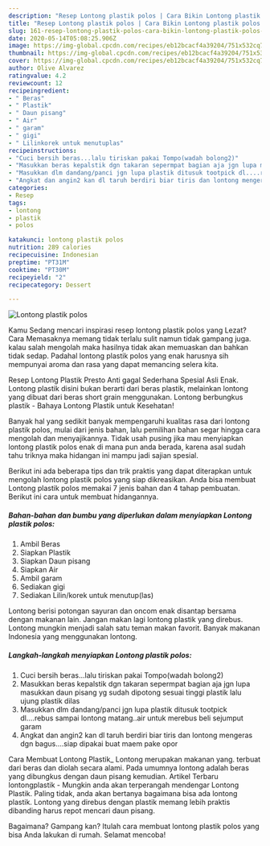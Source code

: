 ```yaml
---
description: "Resep Lontong plastik polos | Cara Bikin Lontong plastik polos Yang Enak Banget"
title: "Resep Lontong plastik polos | Cara Bikin Lontong plastik polos Yang Enak Banget"
slug: 161-resep-lontong-plastik-polos-cara-bikin-lontong-plastik-polos-yang-enak-banget
date: 2020-05-14T05:08:25.906Z
image: https://img-global.cpcdn.com/recipes/eb12bcacf4a39204/751x532cq70/lontong-plastik-polos-foto-resep-utama.jpg
thumbnail: https://img-global.cpcdn.com/recipes/eb12bcacf4a39204/751x532cq70/lontong-plastik-polos-foto-resep-utama.jpg
cover: https://img-global.cpcdn.com/recipes/eb12bcacf4a39204/751x532cq70/lontong-plastik-polos-foto-resep-utama.jpg
author: Olive Alvarez
ratingvalue: 4.2
reviewcount: 12
recipeingredient:
- " Beras"
- " Plastik"
- " Daun pisang"
- " Air"
- " garam"
- " gigi"
- " Lilinkorek untuk menutuplas"
recipeinstructions:
- "Cuci bersih beras...lalu tiriskan pakai Tompo(wadah bolong2)"
- "Masukkan beras kepalstik dgn takaran sepermpat bagian aja jgn lupa masukkan daun pisang yg sudah dipotong sesuai tinggi plastik lalu ujung plastik dilas"
- "Masukkan dlm dandang/panci jgn lupa plastik ditusuk tootpick dl....rebus sampai lontong matang..air untuk merebus beli sejumput garam"
- "Angkat dan angin2 kan dl taruh berdiri biar tiris dan lontong mengeras dgn bagus....siap dipakai buat maem pake opor"
categories:
- Resep
tags:
- lontong
- plastik
- polos

katakunci: lontong plastik polos 
nutrition: 289 calories
recipecuisine: Indonesian
preptime: "PT31M"
cooktime: "PT30M"
recipeyield: "2"
recipecategory: Dessert

---
```



![Lontong plastik polos](https://img-global.cpcdn.com/recipes/eb12bcacf4a39204/751x532cq70/lontong-plastik-polos-foto-resep-utama.jpg)

Kamu Sedang mencari inspirasi resep lontong plastik polos yang Lezat? Cara Memasaknya memang tidak terlalu sulit namun tidak gampang juga. kalau salah mengolah maka hasilnya tidak akan memuaskan dan bahkan tidak sedap. Padahal lontong plastik polos yang enak harusnya sih mempunyai aroma dan rasa yang dapat memancing selera kita.

Resep Lontong Plastik Presto Anti gagal Sederhana Spesial Asli Enak. Lontong plastik disini bukan berarti dari beras plastik, melainkan lontong yang dibuat dari beras short grain menggunakan. Lontong berbungkus plastik - Bahaya Lontong Plastik untuk Kesehatan!

Banyak hal yang sedikit banyak mempengaruhi kualitas rasa dari lontong plastik polos, mulai dari jenis bahan, lalu pemilihan bahan segar hingga cara mengolah dan menyajikannya. Tidak usah pusing jika mau menyiapkan lontong plastik polos enak di mana pun anda berada, karena asal sudah tahu triknya maka hidangan ini mampu jadi sajian spesial.


Berikut ini ada beberapa tips dan trik praktis yang dapat diterapkan untuk mengolah lontong plastik polos yang siap dikreasikan. Anda bisa membuat Lontong plastik polos memakai 7 jenis bahan dan 4 tahap pembuatan. Berikut ini cara untuk membuat hidangannya.

<!--inarticleads1-->

##### Bahan-bahan dan bumbu yang diperlukan dalam menyiapkan Lontong plastik polos:

1. Ambil  Beras
1. Siapkan  Plastik
1. Siapkan  Daun pisang
1. Siapkan  Air
1. Ambil  garam
1. Sediakan  gigi
1. Sediakan  Lilin/korek untuk menutup(las)


Lontong berisi potongan sayuran dan oncom enak disantap bersama dengan makanan lain. Jangan makan lagi lontong plastik yang direbus. Lontong mungkin menjadi salah satu teman makan favorit. Banyak makanan Indonesia yang menggunakan lontong. 

<!--inarticleads2-->

##### Langkah-langkah menyiapkan Lontong plastik polos:

1. Cuci bersih beras...lalu tiriskan pakai Tompo(wadah bolong2)
1. Masukkan beras kepalstik dgn takaran sepermpat bagian aja jgn lupa masukkan daun pisang yg sudah dipotong sesuai tinggi plastik lalu ujung plastik dilas
1. Masukkan dlm dandang/panci jgn lupa plastik ditusuk tootpick dl....rebus sampai lontong matang..air untuk merebus beli sejumput garam
1. Angkat dan angin2 kan dl taruh berdiri biar tiris dan lontong mengeras dgn bagus....siap dipakai buat maem pake opor


Cara Membuat Lontong Plastik_ Lontong merupakan makanan yang. terbuat dari beras dan diolah secara alami. Pada umumnya lontong adalah beras yang dibungkus dengan daun pisang kemudian. Artikel Terbaru lontongplastik - Mungkin anda akan terperangah mendengar Lontong Plastik. Paling tidak, anda akan bertanya bagaimana bisa ada lontong plastik. Lontong yang direbus dengan plastik memang lebih praktis dibanding harus repot mencari daun pisang. 

Bagaimana? Gampang kan? Itulah cara membuat lontong plastik polos yang bisa Anda lakukan di rumah. Selamat mencoba!
